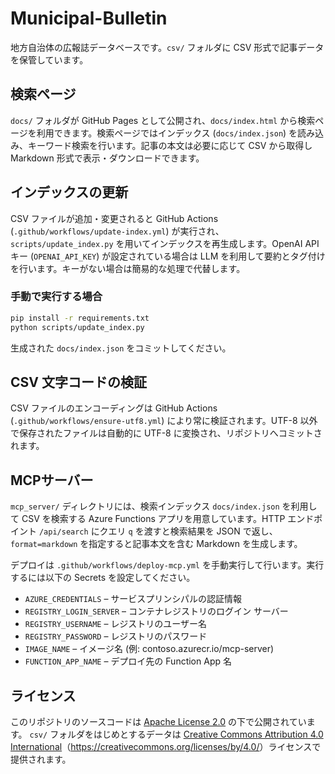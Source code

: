 # Municipal-Bulletin

地方自治体の広報誌データベースです。`csv/` フォルダに CSV 形式で記事データを保管しています。

## 検索ページ

`docs/` フォルダが GitHub Pages として公開され、`docs/index.html` から検索ページを利用できます。検索ページではインデックス (`docs/index.json`) を読み込み、キーワード検索を行います。記事の本文は必要に応じて CSV から取得し Markdown 形式で表示・ダウンロードできます。

## インデックスの更新

CSV ファイルが追加・変更されると GitHub Actions (`.github/workflows/update-index.yml`) が実行され、`scripts/update_index.py` を用いてインデックスを再生成します。OpenAI API キー (`OPENAI_API_KEY`) が設定されている場合は LLM を利用して要約とタグ付けを行います。キーがない場合は簡易的な処理で代替します。

### 手動で実行する場合

```bash
pip install -r requirements.txt
python scripts/update_index.py
```

生成された `docs/index.json` をコミットしてください。

## CSV 文字コードの検証

CSV ファイルのエンコーディングは GitHub Actions (`.github/workflows/ensure-utf8.yml`) により常に検証されます。UTF-8 以外で保存されたファイルは自動的に UTF-8 に変換され、リポジトリへコミットされます。

## MCPサーバー

`mcp_server/` ディレクトリには、検索インデックス `docs/index.json` を利用して CSV を検索する Azure Functions アプリを用意しています。HTTP エンドポイント `/api/search` にクエリ `q` を渡すと検索結果を JSON で返し、`format=markdown` を指定すると記事本文を含む Markdown を生成します。

デプロイは `.github/workflows/deploy-mcp.yml` を手動実行して行います。実行するには以下の Secrets を設定してください。

- `AZURE_CREDENTIALS` – サービスプリンシパルの認証情報
- `REGISTRY_LOGIN_SERVER` – コンテナレジストリのログイン サーバー
- `REGISTRY_USERNAME` – レジストリのユーザー名
- `REGISTRY_PASSWORD` – レジストリのパスワード
- `IMAGE_NAME` – イメージ名 (例: contoso.azurecr.io/mcp-server)
- `FUNCTION_APP_NAME` – デプロイ先の Function App 名

## ライセンス

このリポジトリのソースコードは [Apache License 2.0](./LICENSE) の下で公開されています。
`csv/` フォルダをはじめとするデータは [Creative Commons Attribution 4.0 International](./LICENSE-CC-BY-4.0.txt)（<https://creativecommons.org/licenses/by/4.0/>）ライセンスで提供されます。

